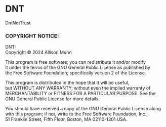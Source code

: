 # DNT
DntNotTrust

### COPYRIGHT NOTICE:

DNT:  
Copyright © 2024  Allison Munn

This program is free software; you can redistribute it and/or modify  
it under the terms of the GNU General Public License as published by  
the Free Software Foundation; specifically version 2 of the License.  

This program is distributed in the hope that it will be useful,  
but WITHOUT ANY WARRANTY; without even the implied warranty of  
MERCHANTABILITY or FITNESS FOR A PARTICULAR PURPOSE.  See the  
GNU General Public License for more details.  

You should have received a copy of the GNU General Public License along  
with this program; if not, write to the Free Software Foundation, Inc.,  
51 Franklin Street, Fifth Floor, Boston, MA 02110-1301 USA.  
